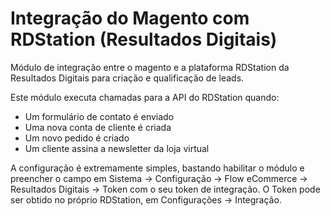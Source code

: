 Integração do Magento com RDStation (Resultados Digitais)
=========================================================

Módulo de integração entre o magento e a plataforma RDStation da Resultados Digitais para criação e qualificação de leads.

Este módulo executa chamadas para a API do RDStation quando:

- Um formulário de contato é enviado
- Uma nova conta de cliente é criada
- Um novo pedido é criado
- Um cliente assina a newsletter da loja virtual
 
A configuração é extremamente simples, bastando habilitar o módulo e preencher o campo em Sistema -> Configuração -> Flow eCommerce -> Resultados Digitais -> Token com o seu token de integração. O Token pode ser obtido no próprio RDStation, em Configurações -> Integração.